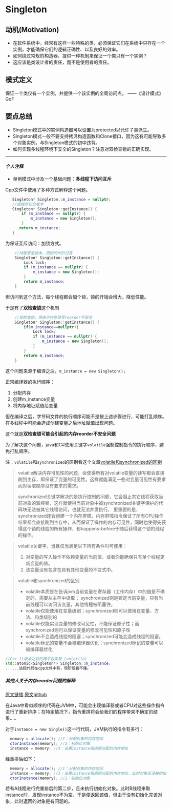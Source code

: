 # Singleton

## 动机(Motivation)
+ 在软件系统中，经常有这样一些特殊的类，必须保证它们在系统中只存在一个实例，才能确保它们的逻辑正确性、以及良好的效率。
+ 如何绕过常规的构造器，提供一种机制来保证一个类只有一个实例？
+ 这应该是类设计者的责任，而不是使用者的责任。

## 模式定义
保证一个类仅有一个实例，并提供一个该实例的全局访问点。
——《设计模式》GoF

## 要点总结
+ Singleton模式中的实例构造器可以设置为protected以允许子类派生。
+ Singleton模式一般不要支持拷贝构造函数和Clone接口，因为这有可能导致多个对象实例，与Singleton模式的初中违背。
+ 如何实现多线程环境下安全的Singleton？注意对双检查锁的正确实现。

***

#### *个人注释*
+ 单例模式中涉及一个基础问题：**多线程下访问互斥**
  
Cpp文件中使用了多种方式解释这个问题。
```cpp
   Singleton* Singleton::m_instance = nullptr;
   //线程非安全版本
   Singleton* Singleton::getInstance() {
       if (m_instance == nullptr) {
           m_instance = new Singleton();
       }
      return m_instance;
   }
```
为保证互斥访问：加锁方式。
```cpp
    //线程安全版本，但锁的代价过高
    Singleton* Singleton::getInstance() {
        Lock lock;
        if (m_instance == nullptr) {
            m_instance = new Singleton();
        }
        return m_instance;
    }
```
但访问到这个方法，每个线程都会加个锁，锁的开销会增大，降低性能。

于是有了**双检查锁**这个机制
```cpp
    //双检查锁，但由于内存读写reorder不安全
    Singleton* Singleton::getInstance() {
        if(m_instance==nullptr){
            Lock lock;
            if (m_instance == nullptr) {
                m_instance = new Singleton();
            }
        }
        return m_instance;
    }
```
这个问题来源于编译之后，`m_instance = new Singleton();`

正常编译器的执行顺序：
1. 分配内存
2. 创建m_instance变量
3. 将内存地址赋值给变量

但在编译之后，字节码文件的执行顺序可能不是按上述步骤进行，可能打乱顺序。在多线程中可能会造成创建变量之后地址赋值出现问题。

这个就是**双检查锁可能会引起的内存reorder不安全问题**

为了解决这个问题，java和C#使用关键字`volatile`强制控制指令的执行顺序，避免打乱顺序。

注：`volatile`和`synchronized`的区别看这个文章[volatile和synchronized的区别](https://www.cnblogs.com/kaleidoscope/p/9506018.html)

> volatile解决内存可见性的问题，会使得所有对volatile变量的读写都会直接刷到主存，即保证了变量的可见性。这样就能满足一些对变量可见性有要求而对读取顺序没有要求的需求。
>
> synchronized关键字解决的是执行控制的问题，它会阻止其它线程获取当前对象的监控锁，这样就使得当前对象中被synchronized关键字保护的代码块无法被其它线程访问，也就无法并发执行。
> 更重要的是，synchronized还会创建一个内存屏障，内存屏障指令保证了所有CPU操作结果都会直接刷到主存中，从而保证了操作的内存可见性，同时也使得先获得这个锁的线程的所有操作，都happens-before于随后获得这个锁的线程的操作。
 
> volatile关键字，当且仅当满足以下所有条件时可使用： 
> 1. 对变量的写入操作不依赖变量的当前值，或者你能确保只有单个线程更新变量的值。
> 2. 该变量没有包含在具有其他变量的不变式中。

> volatile和synchronized的区别
> * volatile本质是在告诉jvm当前变量在寄存器（工作内存）中的值是不确定的，需要从主存中读取； synchronized则是锁定当前变量，只有当前线程可以访问该变量，其他线程被阻塞住。
> * volatile仅能使用在变量级别；synchronized则可以使用在变量、方法、和类级别的
> * volatile仅能实现变量的修改可见性，不能保证原子性；而synchronized则可以保证变量的修改可见性和原子性
> * volatile不会造成线程的阻塞；synchronized可能会造成线程的阻塞。
> * volatile标记的变量不会被编译器优化；synchronized标记的变量可以被编译器优化

```cpp
//C++ 11版本之后的跨平台实现 (volatile)
std::atomic<Singleton*> Singleton::m_instance;
......这段代码在cpp文件中有，现阶段看不懂。
```

##### 其他人关于内存reorder问题的解释
[原文链接](http://study.ikuvn.com/#/docs/zh-cn/java/design-mode/single-mode)
[原文github](https://github.com/ainilili/snail)

在Java中看似顺序的代码在JVM中，可能会出现编译器或者CPU对这些操作指令进行了重新排序；在特定情况下，指令重排将会给我们的程序带来不确定的结果…..

对于`instance = new Single()`这一行代码，JVM执行的指令有多行：
  ```java
    memory = allocate(); //1：分配对象的内存空间
    ctorInstance(memory); //2：初始化对象
    instance = memory; //3：设置instance指向刚分配的内存地址
  ```
  经重排后如下：
  ```java
    memory = allocate(); //1：分配对象的内存空间
    instance = memory; //3：设置instance指向刚分配的内存地址，此时对象还没被初始化
    ctorInstance(memory); //2：初始化对象
  ```

若有A线程进行完重排后的第二步，且未执行初始化对象。此时B线程来取instance时，发现instance不为空，于是便返回该值，但由于没有初始化完该对象，此时返回的对象是有问题的。
